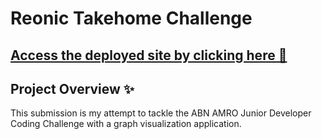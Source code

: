 # Reonic Takehome Challenge
## [Access the deployed site by clicking here 🛜](https://reonic-simulation-dashboard.onrender.com/)

## Project Overview ✨ 
This submission is my attempt to tackle the ABN AMRO Junior Developer Coding Challenge with a
graph visualization application. 
